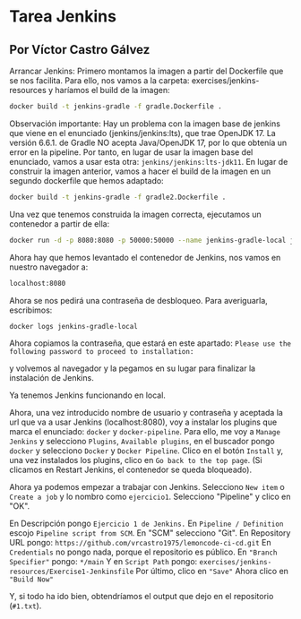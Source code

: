 # Tarea Jenkins
## Por Víctor Castro Gálvez


Arrancar Jenkins:
Primero montamos la imagen a partir del Dockerfile que se nos facilita.
Para ello, nos vamos a la carpeta:
exercises/jenkins-resources
y haríamos el build de la imagen:
```bash
docker build -t jenkins-gradle -f gradle.Dockerfile .
```
Observación importante:
Hay un problema con la imagen base de jenkins que viene en el enunciado (jenkins/jenkins:lts), que trae OpenJDK 17. La versión 6.6.1. de Gradle NO acepta Java/OpenJDK 17, por lo que obtenía un error en la pipeline. Por tanto, en lugar de usar la imagen base del enunciado, vamos a usar esta otra: `jenkins/jenkins:lts-jdk11`. En lugar de construir la imagen anterior, vamos a hacer el build de la imagen en un segundo dockerfile que hemos adaptado:

```bash
docker build -t jenkins-gradle -f gradle2.Dockerfile .
```

Una vez que tenemos construida la imagen correcta, ejecutamos un contenedor a partir de ella:

```bash
docker run -d -p 8080:8080 -p 50000:50000 --name jenkins-gradle-local jenkins-gradle
```

Ahora hay que hemos levantado el contenedor de Jenkins, nos vamos en nuestro navegador a:
```bash
localhost:8080
```

Ahora se nos pedirá una contraseña de desbloqueo. Para averiguarla, escribimos:
```bash
docker logs jenkins-gradle-local
```

Ahora copiamos la contraseña, que estará en este apartado:
`Please use the following password to proceed to installation:`

y volvemos al navegador y la pegamos en su lugar para finalizar la instalación de Jenkins.

Ya tenemos Jenkins funcionando en local.

Ahora, una vez introducido nombre de usuario y contraseña y aceptada la url que va a usar Jenkins (localhost:8080), voy a instalar los plugins que marca el enunciado: `docker` y `docker-pipeline`. Para ello, me voy a `Manage Jenkins` y selecciono `Plugins`, `Available plugins`, en el buscador pongo `docker` y selecciono `Docker` y `Docker Pipeline`. Clico en el botón `Install` y, una vez instalados los plugins, clico en `Go
back to the top page`. (Si clicamos en Restart Jenkins, el contenedor se queda bloqueado).

Ahora ya podemos empezar a trabajar con Jenkins. Selecciono `New item` o `Create a job` y lo nombro como `ejercicio1`. Selecciono "Pipeline" y clico en "OK".

En Descripción pongo `Ejercicio 1 de Jenkins.`
En `Pipeline / Definition` escojo `Pipeline script from SCM`.
En "SCM" selecciono "Git".
En Repository URL pongo: `https://github.com/vrcastro1975/lemoncode-ci-cd.git`
En `Credentials` no pongo nada, porque el repositorio es público.
En `"Branch Specifier"` pongo: `*/main`
Y en `Script Path` pongo: `exercises/jenkins-resources/Exercise1-Jenkinsfile`
Por último, clico en `"Save"`
Ahora clico en `"Build Now"`

Y, si todo ha ido bien, obtendríamos el output que dejo en el repositorio (`#1.txt`).